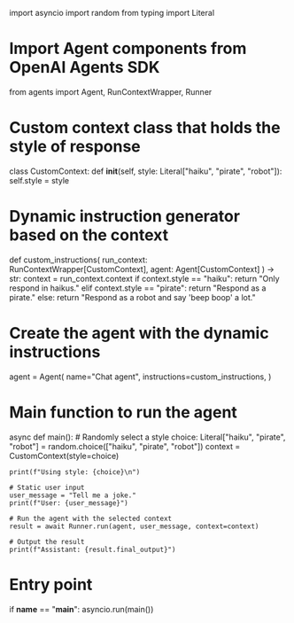 import asyncio
import random
from typing import Literal

# Import Agent components from OpenAI Agents SDK
from agents import Agent, RunContextWrapper, Runner


# Custom context class that holds the style of response
class CustomContext:
    def __init__(self, style: Literal["haiku", "pirate", "robot"]):
        self.style = style


# Dynamic instruction generator based on the context
def custom_instructions(
    run_context: RunContextWrapper[CustomContext], agent: Agent[CustomContext]
) -> str:
    context = run_context.context
    if context.style == "haiku":
        return "Only respond in haikus."
    elif context.style == "pirate":
        return "Respond as a pirate."
    else:
        return "Respond as a robot and say 'beep boop' a lot."


# Create the agent with the dynamic instructions
agent = Agent(
    name="Chat agent",
    instructions=custom_instructions,
)


# Main function to run the agent
async def main():
    # Randomly select a style
    choice: Literal["haiku", "pirate", "robot"] = random.choice(["haiku", "pirate", "robot"])
    context = CustomContext(style=choice)

    print(f"Using style: {choice}\n")

    # Static user input
    user_message = "Tell me a joke."
    print(f"User: {user_message}")

    # Run the agent with the selected context
    result = await Runner.run(agent, user_message, context=context)

    # Output the result
    print(f"Assistant: {result.final_output}")


# Entry point
if __name__ == "__main__":
    asyncio.run(main())
